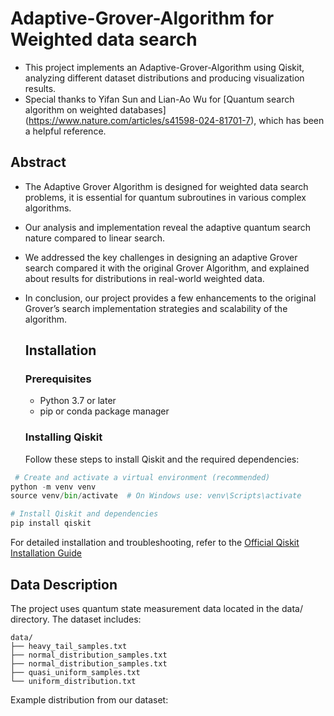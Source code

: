 # Adaptive-Grover-Algorithm for Weighted data search
- This project implements an Adaptive-Grover-Algorithm using Qiskit, analyzing different dataset
   distributions and producing visualization results.
- Special thanks to Yifan Sun and Lian-Ao Wu for [Quantum search algorithm on weighted databases] 
    (https://www.nature.com/articles/s41598-024-81701-7), which has been a helpful reference.
## Abstract 
- The Adaptive Grover Algorithm is designed for weighted data search problems, it is
   essential for quantum subroutines in various complex algorithms.
- Our analysis and implementation reveal the adaptive quantum search nature compared to linear 
    search.
- We addressed the key challenges in designing an adaptive Grover search compared it with the 
   original Grover Algorithm, and explained about results for distributions in real-world weighted 
   data.
- In conclusion, our project provides a few enhancements to the original Grover’s search 
   implementation strategies and scalability of the algorithm.

  ## Installation
  ### Prerequisites
  - Python 3.7 or later
  - pip or conda package manager
  ### Installing Qiskit
  Follow these steps to install Qiskit and the required dependencies:
```python
 # Create and activate a virtual environment (recommended)
python -m venv venv
source venv/bin/activate  # On Windows use: venv\Scripts\activate

# Install Qiskit and dependencies
pip install qiskit
```
For detailed installation and troubleshooting, refer to the [Official Qiskit Installation Guide](https://docs.quantum.ibm.com/guides/install-qiskit)

## Data Description
The project uses quantum state measurement data located in the data/ directory. The dataset includes:
```
data/
├── heavy_tail_samples.txt       
├── normal_distribution_samples.txt
├── normal_distribution_samples.txt
├── quasi_uniform_samples.txt
└── uniform_distribution.txt
```

Example distribution from our dataset:








